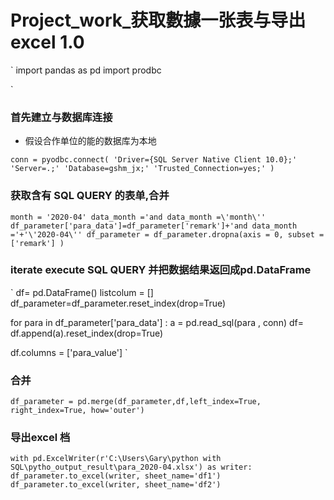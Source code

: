 # Project_work_获取數據一张表与导出excel 1.0 

`
import pandas as pd 
import prodbc

`

### 首先建立与数据库连接
* 假设合作单位的能的数据库为本地

`conn = pyodbc.connect(
    'Driver={SQL Server Native Client 10.0};'
    'Server=.;'
    'Database=gshm_jx;'
    'Trusted_Connection=yes;'
)
`

### 获取含有 SQL QUERY 的表单,合并

`
month = '2020-04'
data_month ='and data_month =\'month\''
df_parameter['para_data']=df_parameter['remark']+'and data_month ='+'\'2020-04\''
df_parameter = df_parameter.dropna(axis = 0, subset = ['remark'] )
`

### iterate execute SQL QUERY 并把数据结果返回成pd.DataFrame 

`
df= pd.DataFrame() 
listcolum = []
df_parameter=df_parameter.reset_index(drop=True)

for para in df_parameter['para_data'] : 
        a = pd.read_sql(para , conn)
        df= df.append(a).reset_index(drop=True)

df.columns = ['para_value']
`
### 合并 

`
df_parameter = pd.merge(df_parameter,df,left_index=True, right_index=True, how='outer')
`
### 导出excel 档 

`
with pd.ExcelWriter(r'C:\Users\Gary\python with SQL\pytho_output_result\para_2020-04.xlsx') as writer:
    df_parameter.to_excel(writer, sheet_name='df1')
    df_parameter.to_excel(writer, sheet_name='df2')
`



